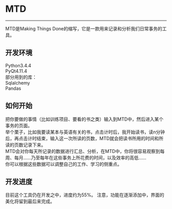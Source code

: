 # MTD
----
MTD是Making Things Done的缩写，它是一款用来记录和分析我们日常事务的工具。

开发环境
-------------------------
Python3.4.4  
PyQt4.11.4  
部分用到的库：  
Sqlalchemy  
Pandas  

如何开始
-------------------------
把你要做的事情（比如训练项目、要看的书之类）输入到MTD中，然后进入某个事务的页面。  
举个栗子，比如我要读某本与英语有关的书，点击计时后，我开始读书，读n分钟后，再点击计时结束，输入这一次所读的页数，MTD就会把读书所用的时间和所读的页数记录下来。  
MTD会对你每天所记录的数据进行汇总、分析，在MTD中，你将很容易观察到每周、每月……乃至每年在这些事务上所花费的时间，以及效率的高低……  
你可以根据这些数据可以调整自己的工作、学习的侧重点。

开发进度
-------------------------
目前这个工具仍在开发之中，进度约为55%。
注意，功能在逐渐添加中，界面的美化将留到最后来完成。
